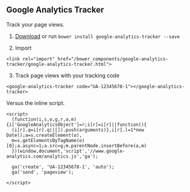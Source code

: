 ## Google Analytics Tracker

Track your page views.

1. [Download](https://github.com/erikringsmuth/google-analytics-tracker/archive/master.zip) or run `bower install google-analytics-tracker --save`

2. Import
```
<link rel="import" href="/bower_components/google-analytics-tracker/google-analytics-tracker.html">
```

3. Track page views with your tracking code
```
<google-analytics-tracker code="UA-12345678-1"></google-analytics-tracker>
```

Versus the inline script.
```
<script>
  (function(i,s,o,g,r,a,m){i['GoogleAnalyticsObject']=r;i[r]=i[r]||function(){
  (i[r].q=i[r].q||[]).push(arguments)},i[r].l=1*new Date();a=s.createElement(o),
  m=s.getElementsByTagName(o)[0];a.async=1;a.src=g;m.parentNode.insertBefore(a,m)
  })(window,document,'script','//www.google-analytics.com/analytics.js','ga');

  ga('create', 'UA-12345678-1', 'auto');
  ga('send', 'pageview');

</script>
```
